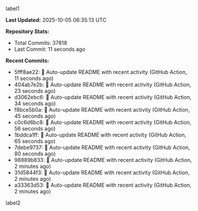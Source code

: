 
label1 
<!-- ACTIVITY_START -->
**Last Updated:** 2025-10-05 06:35:13 UTC

**Repository Stats:**
- Total Commits: 37818
- Last Commit: 11 seconds ago

**Recent Commits:**
- 5fff8ae22: 🤖 Auto-update README with recent activity (GitHub Action, 11 seconds ago)
- 404ab7e2b: 🤖 Auto-update README with recent activity (GitHub Action, 23 seconds ago)
- d3062ebc6: 🤖 Auto-update README with recent activity (GitHub Action, 34 seconds ago)
- f8bce5b0a: 🤖 Auto-update README with recent activity (GitHub Action, 45 seconds ago)
- c0c6d6bc8: 🤖 Auto-update README with recent activity (GitHub Action, 56 seconds ago)
- 1bddca1ff: 🤖 Auto-update README with recent activity (GitHub Action, 65 seconds ago)
- 7debe9737: 🤖 Auto-update README with recent activity (GitHub Action, 80 seconds ago)
- 98889b833: 🤖 Auto-update README with recent activity (GitHub Action, 2 minutes ago)
- 31d5844f3: 🤖 Auto-update README with recent activity (GitHub Action, 2 minutes ago)
- a33363d53: 🤖 Auto-update README with recent activity (GitHub Action, 2 minutes ago)
<!-- ACTIVITY_END -->

label2
